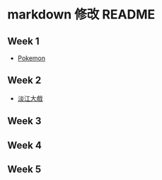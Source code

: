# markdown 修改 README

## Week 1

- [Pokemon](https://jack206418070.github.io/username.github.io/pokenom.html) 

## Week 2

- [淡江大戲](https://jack206418070.github.io/username.github.io/tku60.html)

## Week 3


## Week 4


## Week 5

